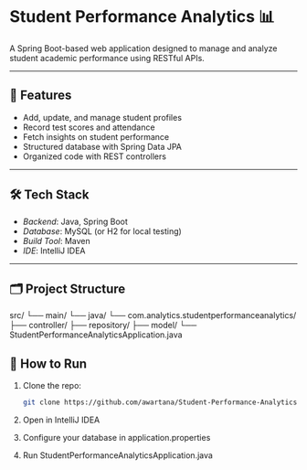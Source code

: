 # Student Performance Analytics 📊

A Spring Boot-based web application designed to manage and analyze student academic performance using RESTful APIs.

---

## 🧠 Features

- Add, update, and manage student profiles
- Record test scores and attendance
- Fetch insights on student performance
- Structured database with Spring Data JPA
- Organized code with REST controllers

---

## 🛠 Tech Stack

- *Backend*: Java, Spring Boot
- *Database*: MySQL (or H2 for local testing)
- *Build Tool*: Maven
- *IDE*: IntelliJ IDEA

---

## 🗂 Project Structure
src/ 
   └── main/ 
           └── java/ 
                   └── com.analytics.studentperformanceanalytics/ 
                                                                ├── controller/ 
                                                                              ├── repository/ 
                                                                                            ├── model/ 
                                                                                                     └── StudentPerformanceAnalyticsApplication.java
                                                                                                     
## 🚀 How to Run

1. Clone the repo:
   ```bash
   git clone https://github.com/awartana/Student-Performance-Analytics.git
2. Open in IntelliJ IDEA


3. Configure your database in application.properties


4. Run StudentPerformanceAnalyticsApplication.java
